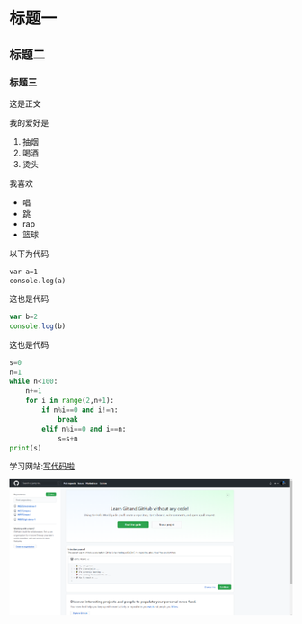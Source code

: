 # 标题一 
## 标题二
### 标题三

这是正文

我的爱好是

1. 抽烟
2. 喝酒
3. 烫头

我喜欢
* 唱
* 跳
* rap
* 篮球

以下为代码

    var a=1
    console.log(a)
    
这也是代码
```javascript
var b=2
console.log(b)
```

这也是代码
```python
s=0
n=1
while n<100:
    n+=1
    for i in range(2,n+1):
        if n%i==0 and i!=n:
            break
        elif n%i==0 and i==n:
            s=s+n
print(s)
```
学习网站:[写代码啦](https://xiedaimala.com/)

![hub](1.png)
